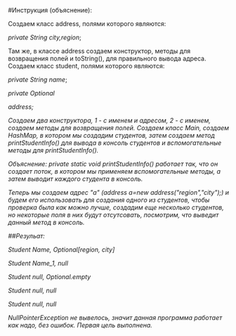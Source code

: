 #Инструкция (объяснение):

Создаем класс address, полями которого являются:

*private String city,region*;

Там же, в классе address создаем конструктор, методы для возвращения полей и toString(), для правильного вывода адреса.
Создаем класс student, полями которого являются:

*private String name*;

*private Optional<address> address*;

Создаем два конструктора, 1 - с именем и адресом, 2 - с именем, создаем методы для возвращения полей.
Создаем класс Main, создаем HashMap, в котором мы создадим студентов, затем создаем метод printStudentInfo() для вывода в консоль студентов и вспомогательные методы для printStudentInfo(). 

Объяснение: private static void printStudentInfo() работает так, что он создает поток, в котором мы применяем вспомогательные методы, а затем выводит каждого студента в консоль.

Теперь мы создаем адрес "a" (address a=new address("region","city");) и будем его использовать для создания одного из студентов, чтобы проверка была как можно лучше, создадим еще несколько студентов, но некоторые поля в них будут отсутсовать, посмотрим, что выведит данный метод в консоль.

##Резульат:

Student Name, Optional[region, city]

Student Name_1, null

Student null, Optional.empty

Student null, null

Student null, null

NullPointerException не вывелось, значит данная программа работает как надо, без ошибок. Первая цель выполнена.